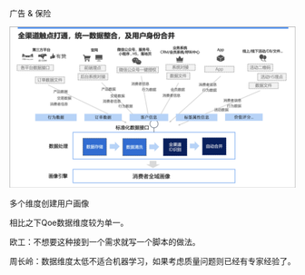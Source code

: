 广告 & 保险

![image-20240607170111274](img/posts/竞品调研.asserts/image-20240607170111274.png)

多个维度创建用户画像

相比之下Qoe数据维度较为单一。







欧工：不想要这种接到一个需求就写一个脚本的做法。

周长岭：数据维度太低不适合机器学习，如果考虑质量问题则已经有专家经验了。